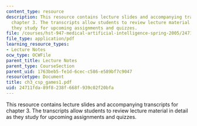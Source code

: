 ```yaml
---
content_type: resource
description: This resource contains lecture slides and accompanying transcripts for
  chapter 3. The transcripts allow students to review lecture material in detail as
  they study for upcoming assignments and quizzes.
file: /courses/hst-947-medical-artificial-intelligence-spring-2005/24711fda89f8238f668f939c02f20bfa_ch3_csp_games1.pdf
file_type: application/pdf
learning_resource_types:
- Lecture Notes
ocw_type: OCWFile
parent_title: Lecture Notes
parent_type: CourseSection
parent_uid: 1763beb5-fe1d-6cec-c586-e589bf7c9047
resourcetype: Document
title: ch3_csp_games1.pdf
uid: 24711fda-89f8-238f-668f-939c02f20bfa
---
```

This resource contains lecture slides and accompanying transcripts for chapter 3. The transcripts allow students to review lecture material in detail as they study for upcoming assignments and quizzes.

